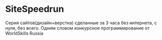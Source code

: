 # SiteSpeedrun
Серия сайтов(дизайн+верстка) сделанные за 3 часа без интернета, с нуля, без всего. Одним словом конкурсное программирование от WorldSkills Russia
